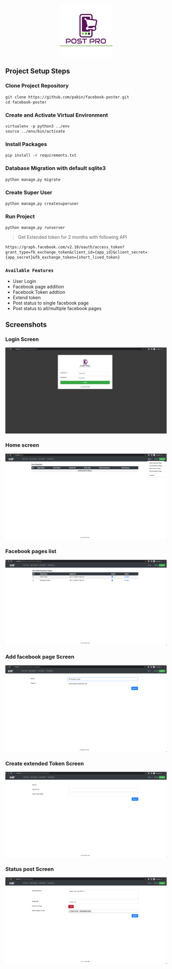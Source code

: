 <p align="center">
<img src="https://github.com/pabin/facebook-poster/blob/master/static/image/logo.png?raw=true" />
</p>

## Project Setup Steps

### Clone Project Repository
```
git clone https://github.com/pabin/facebook-poster.git
cd facebook-poster
```

### Create and Activate Virtual Environment
```
virtualenv -p python3 ../env
source ../env/bin/activate
```

### Install Packages
```
pip install -r requirements.txt
```

### Database Migration with default sqlite3
```
python manage.py migrate
```

### Create Super User
```
python manage.py createsuperuser
```


### Run Project
```
python manage.py runserver
```


> Get Extended token for 2 months with following API
```
https://graph.facebook.com/v2.10/oauth/access_token?grant_type=fb_exchange_token&client_id={app_id}&client_secret={app_secret}&fb_exchange_token={short_lived_token}
```


### `Available Features`

* User Login  <br />
* Facebook page addition <br />
* Facebook Token addtion <br />
* Extend token <br />
* Post status to single facebook page <br />
* Post status to all/multiple facebook pages <br />

## Screenshots
### Login Screen
![ScreenShot](https://github.com/pabin/facebook-poster/blob/master/assets/screenshots/facebook_poster_img1.png?raw=true)

### Home screen
![ScreenShot](https://github.com/pabin/facebook-poster/blob/master/assets/screenshots/facebook_poster_img2.png?raw=true)

### Facebook pages list
![ScreenShot](https://github.com/pabin/facebook-poster/blob/master/assets/screenshots/facebook_poster_img3.png?raw=true)

### Add facebook page Screen
![ScreenShot](https://github.com/pabin/facebook-poster/blob/master/assets/screenshots/facebook_poster_img4.png?raw=true)

### Create extended Token Screen
![ScreenShot](https://github.com/pabin/facebook-poster/blob/master/assets/screenshots/facebook_poster_img5.png?raw=true)

### Status post Screen
![ScreenShot](https://github.com/pabin/facebook-poster/blob/master/assets/screenshots/facebook_poster_img6.png?raw=true)